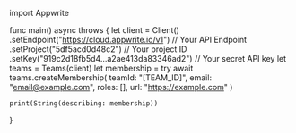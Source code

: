 import Appwrite

func main() async throws {
let client = Client()
.setEndpoint("https://cloud.appwrite.io/v1") // Your API Endpoint
.setProject("5df5acd0d48c2") // Your project ID
.setKey("919c2d18fb5d4...a2ae413da83346ad2") // Your secret API key
let teams = Teams(client)
let membership = try await teams.createMembership(
teamId: "[TEAM_ID]",
email: "email@example.com",
roles: [],
url: "https://example.com"
)

    print(String(describing: membership))

}
